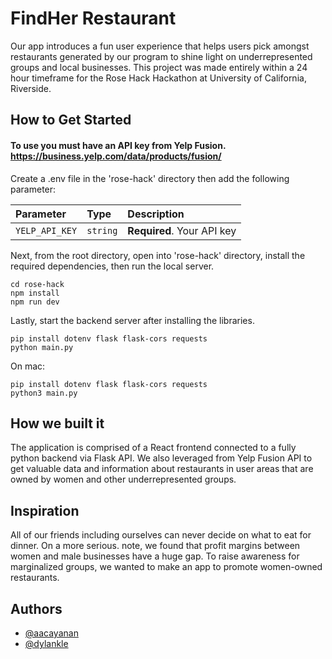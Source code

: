 
# FindHer Restaurant

Our app introduces a fun user experience that helps users pick amongst restaurants generated by our program to shine light on underrepresented groups and local businesses.
This project was made entirely within a 24 hour timeframe for the Rose Hack Hackathon at University of California, Riverside.


## How to Get Started

#### To use you must have an API key from Yelp Fusion. https://business.yelp.com/data/products/fusion/

Create a .env file in the 'rose-hack' directory then add the following parameter:

| Parameter | Type     | Description                |
| :-------- | :------- | :------------------------- |
| `YELP_API_KEY` | `string` | **Required**. Your API key |

Next, from the root directory, open into 'rose-hack' directory, install the required dependencies, then run the local server.
```
cd rose-hack
npm install
npm run dev
```

Lastly, start the backend server after installing the libraries.
```
pip install dotenv flask flask-cors requests
python main.py
```
On mac:
```
pip install dotenv flask flask-cors requests
python3 main.py
```
## How we built it


The application is comprised of a React frontend connected to a fully python backend via Flask API. We also leveraged from Yelp Fusion API to get valuable data and information about restaurants in user areas that are owned by women and other underrepresented groups.
## Inspiration

All of our friends including ourselves can never decide on what to eat for dinner. On a more serious. note, we found that profit margins between women and male businesses have a huge gap. To raise awareness for marginalized groups, we wanted to make an app to promote women-owned restaurants.
## Authors

- [@aacayanan](https://github.com/aacayanan)
- [@dylankle](https://github.com/dylankle)
